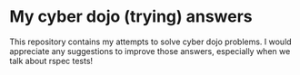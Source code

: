 # My cyber dojo (trying) answers

This repository contains my attempts to solve cyber dojo problems.
I would appreciate any suggestions to improve those answers, especially when we talk about rspec tests!


